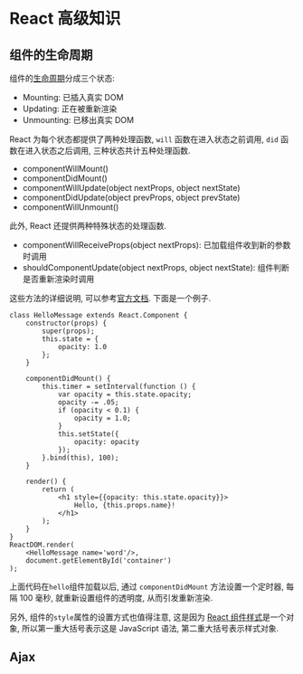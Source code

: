 # React 高级知识

## 组件的生命周期

组件的[生命周期](https://facebook.github.io/react/docs/working-with-the-browser.html#component-lifecycle)分成三个状态:

-   Mounting: 已插入真实 DOM
-   Updating: 正在被重新渲染
-   Unmounting: 已移出真实 DOM

React 为每个状态都提供了两种处理函数, `will` 函数在进入状态之前调用, `did` 函数在进入状态之后调用, 三种状态共计五种处理函数.

-   componentWillMount()
-   componentDidMount()
-   componentWillUpdate(object nextProps, object nextState)
-   componentDidUpdate(object prevProps, object prevState)
-   componentWillUnmount()

此外, React 还提供两种特殊状态的处理函数.

-   componentWillReceiveProps(object nextProps): 已加载组件收到新的参数时调用
-   shouldComponentUpdate(object nextProps, object nextState): 组件判断是否重新渲染时调用

这些方法的详细说明, 可以参考[官方文档](http://facebook.github.io/react/docs/component-specs.html#lifecycle-methods).
下面是一个例子.

```{.numberLines}
class HelloMessage extends React.Component {
    constructor(props) {
        super(props);
        this.state = {
            opacity: 1.0
        };
    }

    componentDidMount() {
        this.timer = setInterval(function () {
            var opacity = this.state.opacity;
            opacity -= .05;
            if (opacity < 0.1) {
                opacity = 1.0;
            }
            this.setState({
                opacity: opacity
            });
        }.bind(this), 100);
    }

    render() {
        return (
            <h1 style={{opacity: this.state.opacity}}>
                Hello, {this.props.name}!
            </h1>
        );
    }
}
ReactDOM.render(
    <HelloMessage name='word'/>,
    document.getElementById('container')
);
```

上面代码在`hello`组件加载以后, 通过 `componentDidMount` 方法设置一个定时器, 每隔 100 毫秒, 就重新设置组件的透明度, 从而引发重新渲染.

另外, 组件的`style`属性的设置方式也值得注意,
这是因为 [React 组件样式](https://facebook.github.io/react/tips/inline-styles.html)是一个对象, 所以第一重大括号表示这是 JavaScript 语法, 第二重大括号表示样式对象.

## Ajax
